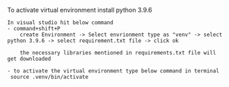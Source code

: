 To activate virtual environment 
    install  python 3.9.6

    In visual studio hit below command
    - command+shift+P
        create Environment -> Select envrionment type as "venv" -> select python 3.9.6 -> select requirement.txt file -> click ok

        the necessary libraries mentioned in requirements.txt file will get downloaded

    - to activate the virtual environment type below command in terminal
     source .venv/bin/activate
